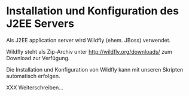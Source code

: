 ﻿Installation und Konfiguration des J2EE Servers
===============================================

Als J2EE application server wird Wildfly (ehem. JBoss) verwendet.

Wildfly steht als Zip-Archiv unter http://wildfly.org/downloads/ zum Download zur Verfügung.

Die Installation und Konfiguration von Wildfly kann mit unseren Skripten automatisch erfolgen.

XXX Weiterschreiben...
